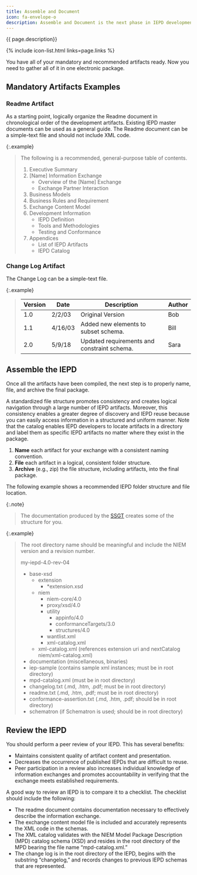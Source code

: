 ```yaml
---
title: Assemble and Document
icon: fa-envelope-o
description: Assemble and Document is the next phase in IEPD development after the Build and Validate phase.
---
```


{{ page.description}}

{% include icon-list.html links=page.links %}

You have all of your mandatory and recommended artifacts ready. Now you need to gather all of it in one electronic package.

## Mandatory Artifacts Examples

### Readme Artifact

As a starting point, logically organize the Readme document in chronological order of the development artifacts. Existing IEPD master documents can be used as a general guide. The Readme document can be a simple-text file and should not include XML code.

{:.example}
>The following is a recommended, general-purpose table of contents.
>
>1. Executive Summary
>1. [Name] Information Exchange
>       - Overview of the [Name] Exchange
>       - Exchange Partner Interaction
>1. Business Models
>1. Business Rules and Requirement
>1. Exchange Content Model
>1. Development Information
>       - IEPD Definition
>       - Tools and Methodologies
>       - Testing and Conformance
>1. Appendices
>       - List of IEPD Artifacts
>       - IEPD Catalog

### Change Log Artifact

The Change Log can be a simple-text file.

{:.example}
>| Version | Date | Description | Author |
>| --- | --- | --- | --- |
>| 1.0 | 2/2/03 | Original Version | Bob |
>| 1.1 | 4/16/03 | Added new elements to subset schema. | Bill |
>| 2.0 | 5/9/18 | Updated requirements and constraint schema. | Sara |

## Assemble the IEPD

Once all the artifacts have been compiled, the next step is to properly name, file, and archive the final package.

A standardized file structure promotes consistency and creates logical navigation through a large number of IEPD artifacts. Moreover, this consistency enables a greater degree of discovery and IEPD reuse because you can easily access information in a structured and uniform manner. Note that the catalog enables IEPD developers to locate artifacts in a directory and label them as specific IEPD artifacts no matter where they exist in the package.

1. **Name** each artifact for your exchange with a consistent naming convention.
2. **File** each artifact in a logical, consistent folder structure.
3. **Archive** (e.g., zip) the file structure, including artifacts, into the final package.

The following example shows a recommended IEPD folder structure and file location.

{:.note}
>The documentation produced by the [SSGT](/reference/tools/ssgt/) creates some of the structure for you.

{:.example}
>The root directory name should be meaningful and include the NIEM version and a revision number.
>
>my-iepd-4.0-rev-04
>
>- base-xsd
>   - extension
>      - *extension.xsd
>   - niem
>      - niem-core/4.0
>      - proxy/xsd/4.0
>      - utility
>         - appinfo/4.0
>         - conformanceTargets/3.0
>         - structures/4.0
>      - wantlist.xml
>      - xml-catalog.xml
>   - xml-catalog.xml (references extension uri and nextCatalog niem/xml-catalog.xml)
>- documentation (miscellaneous, binaries)
>- iep-sample (contains sample xml instances; must be in root directory)
>- mpd-catalog.xml (must be in root directory)
>- changelog.txt (.md, .htm, .pdf; must be in root directory)
>- readme.txt (.md, .htm, .pdf; must be in root directory)
>- conformance-assertion.txt (.md, .htm, .pdf; should be in root directory)
>- schematron (if Schematron is used; should be in root directory)

## Review the IEPD

You should perform a peer review of your IEPD. This has several benefits:

- Maintains consistent quality of artifact content and presentation.
- Decreases the occurrence of published IEPDs that are difficult to reuse.
- Peer participation in a review also increases individual knowledge of information exchanges and promotes accountability in verifying that the exchange meets established requirements.

A good way to review an IEPD is to compare it to a checklist. The checklist should include the following:

- The readme document contains documentation necessary to effectively describe the information exchange.
- The exchange content model file is included and accurately represents the XML code in the schemas.
- The XML catalog validates with the NIEM Model Package Description (MPD) catalog schema (XSD) and resides in the root directory of the MPD bearing the file name “mpd-catalog.xml.”
- The change log is in the root directory of the IEPD, begins with the substring “changelog,” and records changes to previous IEPD schemas that are represented.

